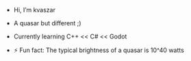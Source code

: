 - Hi, I’m kvaszar
- A quasar but different ;)
- Currently learning C++ << C# << Godot

- ⚡ Fun fact: The typical brightness of a quasar is 10^40 watts

<!---
kvaszar/kvaszar is a ✨ special ✨ repository because its `README.md` (this file) appears on your GitHub profile.
You can click the Preview link to take a look at your changes.
--->
